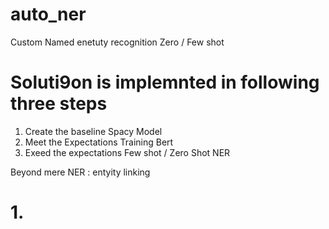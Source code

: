 # auto_ner
Custom Named enetuty recognition Zero / Few shot

# Soluti9on is implemnted in following three steps 
1. Create the baseline
    Spacy Model
2. Meet the Expectations
    Training Bert
3. Exeed the expectations
    Few shot / Zero Shot NER

Beyond mere NER : entyity linking

# 1. 